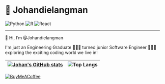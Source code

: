 # 🐓 Johandielangman

![Python](https://img.shields.io/badge/python-3670A0?style=for-the-badge&logo=python&logoColor=ffdd54) ![R](https://img.shields.io/badge/R-276DC3?style=for-the-badge&logo=r&logoColor=white) ![React](https://img.shields.io/badge/React-20232A?style=for-the-badge&logo=react&logoColor=61DAFB)

***

👋 Hi, I’m @Johandielangman

I'm just an Engineering Graduate 👷🏼‍♂️ turned junior Software Engineer 🧑🏼‍💻 exploring the exciting coding world we live in!

| [![Johan's GitHub stats](https://github-readme-stats.vercel.app/api?username=johandielangman)](https://github.com/johandielangman/github-readme-stats) | ![Top Langs](https://github-readme-stats.vercel.app/api/top-langs/?username=johandielangman&layout=compact)<br> |
| ------------------------------------------------------------------------------------------------------------------------------------------------------ | --------------------------------------------------------------------------------------------------------------- |

[![BuyMeACoffee](https://img.shields.io/badge/Buy_Me_A_Coffee-FFDD00?style=for-the-badge&logo=buy-me-a-coffee&logoColor=black)](https://buymeacoffee.com/johanlangman)
